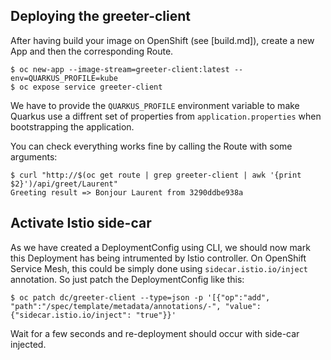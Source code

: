 
## Deploying the greeter-client

After having build your image on OpenShift (see [build.md]), create a new App and then the corresponding Route.

```
$ oc new-app --image-stream=greeter-client:latest --env=QUARKUS_PROFILE=kube
$ oc expose service greeter-client
```

We have to provide the `QUARKUS_PROFILE` environment variable to make Quarkus use a diffrent set of properties from `application.properties` when bootstrapping the application.

You can check everything works fine by calling the Route with some arguments:

```
$ curl "http://$(oc get route | grep greeter-client | awk '{print $2}')/api/greet/Laurent"
Greeting result => Bonjour Laurent from 3290ddbe938a
```

## Activate Istio side-car

As we have created a DeploymentConfig using CLI, we should now mark this Deployment has being intrumented by Istio controller.
On OpenShift Service Mesh, this could be simply done using `sidecar.istio.io/inject` annotation. So just patch the DeploymentConfig like this:

```
$ oc patch dc/greeter-client --type=json -p '[{"op":"add", "path":"/spec/template/metadata/annotations/-", "value": {"sidecar.istio.io/inject": "true"}}'
```

Wait for a few seconds and re-deployment should occur with side-car injected.